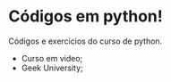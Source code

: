 # Códigos em python!
 Códigos e exercicios do curso de python.
 - Curso em video;
 - Geek University;
